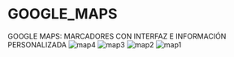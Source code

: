 # GOOGLE_MAPS
GOOGLE MAPS: MARCADORES CON INTERFAZ E INFORMACIÓN PERSONALIZADA
![map4](https://github.com/jazminmotauteq/GOOGLE_MAPS/assets/125316302/10820eda-08b7-4a1e-8fea-2d1cf4995526)
![map3](https://github.com/jazminmotauteq/GOOGLE_MAPS/assets/125316302/f4ccfa3b-2bf9-4e11-9ab5-bfee812d4c9f)
![map2](https://github.com/jazminmotauteq/GOOGLE_MAPS/assets/125316302/f7d496ef-43a8-4091-96f6-804b0a142fb8)
![map1](https://github.com/jazminmotauteq/GOOGLE_MAPS/assets/125316302/80ef498f-b2f9-466c-b992-90ceb7a248ef)

